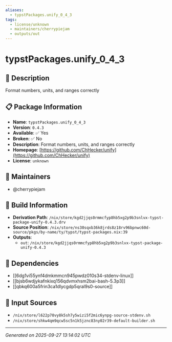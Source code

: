 ```yaml
---
aliases:
  - typstPackages.unify_0_4_3
tags:
  - license/unknown
  - maintainers/cherrypiejam
  - outputs/out
---
```


# typstPackages.unify_0_4_3

## 📝 Description

Format numbers, units, and ranges correctly

## 📋 Package Information

- **Name**: `typstPackages.unify_0_4_3`
- **Version**: `0.4.3`
- **Available**: ✅ Yes
- **Broken**: ✅ No
- **Description**: Format numbers, units, and ranges correctly
- **Homepage**: [https://github.com/ChHecker/unify](https://github.com/ChHecker/unify)
- **License**: `unknown`
## 👥 Maintainers

- @cherrypiejam


## 🔧 Build Information

- **Derivation Path**: `/nix/store/kgd2jjqs0rmmcfyp8hb5xg2p9b3snlvx-typst-package-unify-0.4.3.drv`
- **Source Position**: `/nix/store/ns30sqxb36k8jrds8z18rv96bpnwc60d-source/pkgs/by-name/ty/typst/typst-packages.nix:39`
- **Outputs**:
  - `out`:  `/nix/store/kgd2jjqs0rmmcfyp8hb5xg2p9b3snlvx-typst-package-unify-0.4.3`

## 🔗 Dependencies

- [[6dg1vi55ynf4dmkmmcn945pwdz010s34-stdenv-linux]]
- [[bjsb6wdjykafnkixq156qdvmxhsm2bai-bash-5.3p3]]
- [[qbkq600a5frin3ca1dlycgdp5qral9s0-source]]

## 📁 Input Sources

- `/nix/store/l622p70vy8k5sh7y5wizi5f2mic6ynpg-source-stdenv.sh`
- `/nix/store/shkw4qm9qcw5sc5n1k5jznc83ny02r39-default-builder.sh`

---
*Generated on 2025-09-27 13:14:02 UTC*
